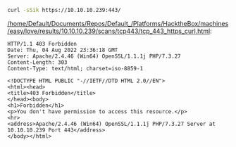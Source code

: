 ```bash
curl -sSik https://10.10.10.239:443/
```

[/home/Default/Documents/Repos/Default_/Platforms/HacktheBox/machines/easy/love/results/10.10.10.239/scans/tcp443/tcp_443_https_curl.html](file:///home/Default/Documents/Repos/Default_/Platforms/HacktheBox/machines/easy/love/results/10.10.10.239/scans/tcp443/tcp_443_https_curl.html):

```
HTTP/1.1 403 Forbidden
Date: Thu, 04 Aug 2022 23:36:18 GMT
Server: Apache/2.4.46 (Win64) OpenSSL/1.1.1j PHP/7.3.27
Content-Length: 303
Content-Type: text/html; charset=iso-8859-1

<!DOCTYPE HTML PUBLIC "-//IETF//DTD HTML 2.0//EN">
<html><head>
<title>403 Forbidden</title>
</head><body>
<h1>Forbidden</h1>
<p>You don't have permission to access this resource.</p>
<hr>
<address>Apache/2.4.46 (Win64) OpenSSL/1.1.1j PHP/7.3.27 Server at 10.10.10.239 Port 443</address>
</body></html>

```
